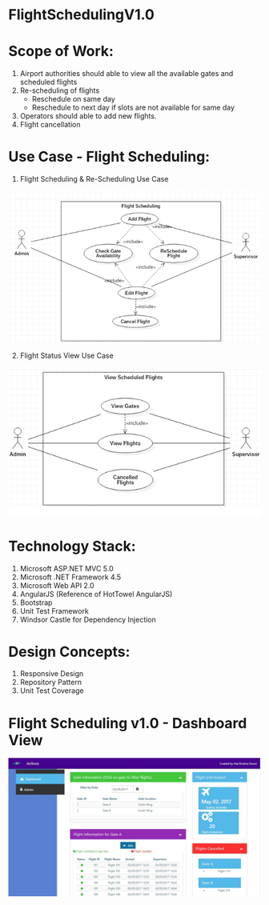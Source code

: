 # FlightSchedulingV1.0

# Scope of Work:
1. Airport authorities should able to view all the available gates and scheduled flights
2. Re-scheduling of flights
   - Reschedule on same day
   - Reschedule to next day if slots are not available for same day
3. Operators should able to add new flights.
4. Flight cancellation

# Use Case - Flight Scheduling:
1. Flight Scheduling & Re-Scheduling Use Case

![alt text](https://github.com/duvurih/FlightSchedulingV1.0/blob/master/FlightScheduling/FlightSchedulingProject/Content/images/Flight%20Scheduling%20UseCase1.png)

2. Flight Status View Use Case

![alt text](https://github.com/duvurih/FlightSchedulingV1.0/blob/master/FlightScheduling/FlightSchedulingProject/Content/images/View%20Flights%20UseCase2.png)

# Technology Stack:
1. Microsoft ASP.NET MVC 5.0
2. Microsoft .NET Framework 4.5
3. Microsoft Web API 2.0
4. AngularJS (Reference of HotTowel AngularJS)
5. Bootstrap
6. Unit Test Framework
7. Windsor Castle for Dependency Injection

# Design Concepts:
1. Responsive Design
2. Repository Pattern
3. Unit Test Coverage

# Flight Scheduling v1.0 - Dashboard View
![alt text](https://github.com/duvurih/FlightSchedulingV1.0/blob/master/FlightScheduling/FlightSchedulingProject/Content/images/FlightSchedulingDashboard.jpg)
